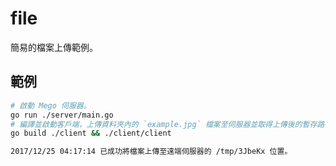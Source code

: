 # file

簡易的檔案上傳範例。

## 範例

```bash
# 啟動 Mego 伺服器。
go run ./server/main.go
# 編譯並啟動客戶端，上傳資料夾內的 `example.jpg` 檔案至伺服器並取得上傳後的暫存路徑。
go build ./client && ./client/client
```

```bash
2017/12/25 04:17:14 已成功將檔案上傳至遠端伺服器的 /tmp/3JbeKx 位置。
```